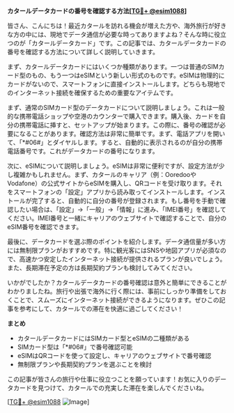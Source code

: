 **カタールデータカードの番号を確認する方法[[TG💪+ @esim1088](https://t.me/s/esim1088)]**

皆さん、こんにちは！最近カタールを訪れる機会が増えた方や、海外旅行が好きな方の中には、現地でデータ通信が必要な時ってありますよね？そんな時に役立つのが「カタールデータカード」です。この記事では、カタールデータカードの番号を確認する方法について詳しく説明していきます。

まず、カタールデータカードにはいくつか種類があります。一つは普通のSIMカード型のもの、もう一つはeSIMという新しい形式のものです。eSIMは物理的にカードがないので、スマートフォンに直接インストールします。どちらも現地でのインターネット接続を確保するための重要なアイテムです。

まず、通常のSIMカード型のデータカードについて説明しましょう。これは一般的な携帯電話ショップや空港のカウンターで購入できます。購入後、カードを自分の携帯電話に挿すと、セットアップが始まります。この際に、番号の確認が必要になることがあります。確認方法は非常に簡単です。まず、電話アプリを開いて、「*#06#」とダイヤルします。すると、自動的に表示されるのが自分の携帯電話番号です。これがデータカードの番号になります。

次に、eSIMについて説明しましょう。eSIMは非常に便利ですが、設定方法が少し複雑かもしれません。まず、カタールのキャリア（例：OoredooやVodafone）の公式サイトからeSIMを購入し、QRコードを受け取ります。それをスマートフォンの「設定」アプリから読み取ってインストールします。インストールが完了すると、自動的に自分の番号が登録されます。もし番号を手動で確認したい場合は、「設定」→「一般」→「情報」に進み、「IMEI番号」を確認してください。IMEI番号と一緒にキャリアのウェブサイトで確認することで、自分のeSIM番号を確認できます。

最後に、データカードを選ぶ際のポイントを紹介します。データ通信量が多い方には無制限プランがおすすめです。特に観光客にはSNSや地図アプリが必須なので、高速かつ安定したインターネット接続が提供されるプランが良いでしょう。また、長期滞在予定の方は長期契約プランも検討してみてください。

いかがでしたか？カタールデータカードの番号確認は意外と簡単にできることがわかりましたね。旅行や出張で海外に行く際には、事前にしっかり準備をしておくことで、スムーズにインターネット接続ができるようになります。ぜひこの記事を参考にして、カタールでの滞在を快適に過ごしてください！

**まとめ**
- カタールデータカードにはSIMカード型とeSIMの二種類がある
- SIMカード型は「*#06#」で番号確認可能
- eSIMはQRコードを使って設定し、キャリアのウェブサイトで番号確認
- 無制限プランや長期契約プランを選ぶことを検討

この記事が皆さんの旅行や仕事に役立つことを願っています！お気に入りのデータカードを見つけて、カタールでの充実した滞在を楽しんでくださいね。

[[TG💪+ @esim1088](https://t.me/s/esim1088) ![Image](https://i.postimg.cc/Y0z9fWf4/image.png)]